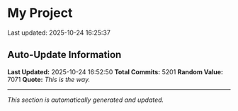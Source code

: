 # My Project


Last updated: 2025-10-24 16:25:37
























































































































































































































































































































































































































































































































































































































































































































































































































































































































































































































































































































































































































































































































































































































































































































































































































































































































































































































































































































































































































































































































































































































































































































































































































































































































































































































































































































































































































































































































































































































































































































































































































































































































































































































































































































































































































































































































































































































































































































































































































































































































































































































































































































































































































































































































































































































































































































































































































































































































































































































































































































































































































































































































































































































































































































































































































































































































































































































## Auto-Update Information

**Last Updated:** 2025-10-24 16:52:50
**Total Commits:** 5201
**Random Value:** 7071
**Quote:** _This is the way._

---
_This section is automatically generated and updated._